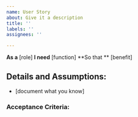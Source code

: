 ```yaml
---
name: User Story
about: Give it a description
title: ''
labels: ''
assignees: ''

---
```


**As a** [role]
**I need** [function]
**So that ** [benefit]

## Details and Assumptions:
*  [document what you know]

### Acceptance Criteria:

